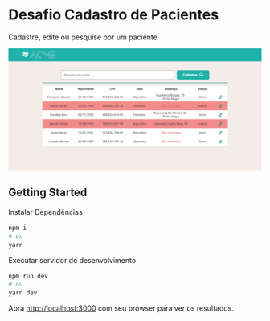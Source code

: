 # Desafio Cadastro de Pacientes

Cadastre, edite ou pesquise por um paciente

![Alt Homepage](/src/assets/home.png)

## Getting Started

Instalar Dependências

```bash
npm i
# ou
yarn
```

Executar servidor de desenvolvimento

```bash
npm run dev
# ou
yarn dev
```

Abra [http://localhost:3000](http://localhost:3000) com seu browser para ver os resultados.